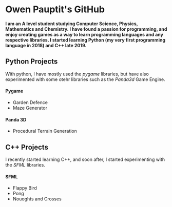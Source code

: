 # Owen Pauptit's GitHub

**I am an A level student studying Computer Science, Physics, Mathematics and Chemistry. I have found a passion for programming, and enjoy creating games as a way to learn programming languages and any respective libraries. I started learning Python (my very first programming language in 2018) and C++ late 2019.**

## Python Projects

With python, I have mostly used the _pygame_ libraries, but have also experimented with some otehr libraries such as the _Panda3d_ Game Engine.

#### Pygame

- Garden Defence
- Maze Generator

#### Panda 3D

- Procedural Terrain Generation

## C++ Projects

I  recently started learning C++, and soon after, I started experimenting with the _SFML_ libraries.

#### SFML

- Flappy Bird
- Pong
- Nouoghts and Crosses
